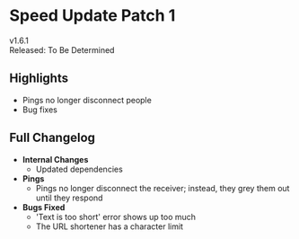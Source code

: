 # Speed Update Patch 1

v1.6.1  
Released: To Be Determined

## Highlights

- Pings no longer disconnect people
- Bug fixes

## Full Changelog

- **Internal Changes**
  - Updated dependencies
- **Pings**
  - Pings no longer disconnect the receiver; instead, they grey them out until they respond
- **Bugs Fixed**
  - 'Text is too short' error shows up too much
  - The URL shortener has a character limit
